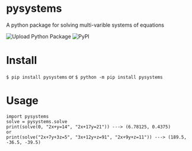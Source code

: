 # pysystems
A python package for solving multi-varible systems of equations

![Upload Python Package](https://github.com/gubareve/py-blocktext/workflows/Upload%20Python%20Package/badge.svg)
![PyPI](https://img.shields.io/pypi/v/pysystems)


# Install
``` $ pip install pysystems ```
or
``` $ python -m pip install pysystems ```

# Usage
``` 
import pysystems
solve = pysystems.solve
print(solve(0, "2x+y=14", "2x+17y=21")) ---> (6.78125, 0.4375)
or
print(solve("2x+7y+3z=5", "3x+12y+z=91", "2x+9y+z=11")) ---> (189.5, -36.5, -39.5)
```
